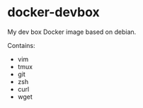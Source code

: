 docker-devbox
=============

My dev box Docker image based on debian.

Contains:

* vim
* tmux
* git
* zsh
* curl
* wget
